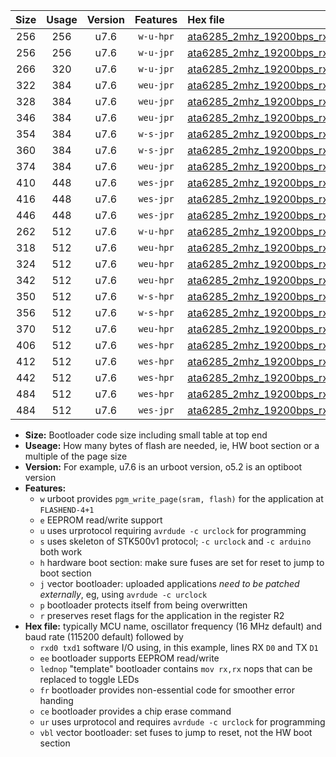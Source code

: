 |Size|Usage|Version|Features|Hex file|
|:-:|:-:|:-:|:-:|:--|
|256|256|u7.6|`w-u-hpr`|[ata6285_2mhz_19200bps_rxb0_txb1_ur.hex](https://raw.githubusercontent.com/stefanrueger/urboot/main//ata6285_2mhz_19200bps_rxb0_txb1_ur.hex)|
|256|256|u7.6|`w-u-jpr`|[ata6285_2mhz_19200bps_rxb0_txb1_ur_vbl.hex](https://raw.githubusercontent.com/stefanrueger/urboot/main//ata6285_2mhz_19200bps_rxb0_txb1_ur_vbl.hex)|
|266|320|u7.6|`w-u-jpr`|[ata6285_2mhz_19200bps_rxb0_txb1_lednop_ur_vbl.hex](https://raw.githubusercontent.com/stefanrueger/urboot/main//ata6285_2mhz_19200bps_rxb0_txb1_lednop_ur_vbl.hex)|
|322|384|u7.6|`weu-jpr`|[ata6285_2mhz_19200bps_rxb0_txb1_ee_ur_vbl.hex](https://raw.githubusercontent.com/stefanrueger/urboot/main//ata6285_2mhz_19200bps_rxb0_txb1_ee_ur_vbl.hex)|
|328|384|u7.6|`weu-jpr`|[ata6285_2mhz_19200bps_rxb0_txb1_ee_lednop_ur_vbl.hex](https://raw.githubusercontent.com/stefanrueger/urboot/main//ata6285_2mhz_19200bps_rxb0_txb1_ee_lednop_ur_vbl.hex)|
|346|384|u7.6|`weu-jpr`|[ata6285_2mhz_19200bps_rxb0_txb1_ee_lednop_fr_ur_vbl.hex](https://raw.githubusercontent.com/stefanrueger/urboot/main//ata6285_2mhz_19200bps_rxb0_txb1_ee_lednop_fr_ur_vbl.hex)|
|354|384|u7.6|`w-s-jpr`|[ata6285_2mhz_19200bps_rxb0_txb1_vbl.hex](https://raw.githubusercontent.com/stefanrueger/urboot/main//ata6285_2mhz_19200bps_rxb0_txb1_vbl.hex)|
|360|384|u7.6|`w-s-jpr`|[ata6285_2mhz_19200bps_rxb0_txb1_lednop_vbl.hex](https://raw.githubusercontent.com/stefanrueger/urboot/main//ata6285_2mhz_19200bps_rxb0_txb1_lednop_vbl.hex)|
|374|384|u7.6|`weu-jpr`|[ata6285_2mhz_19200bps_rxb0_txb1_ee_lednop_fr_ce_ur_vbl.hex](https://raw.githubusercontent.com/stefanrueger/urboot/main//ata6285_2mhz_19200bps_rxb0_txb1_ee_lednop_fr_ce_ur_vbl.hex)|
|410|448|u7.6|`wes-jpr`|[ata6285_2mhz_19200bps_rxb0_txb1_ee_vbl.hex](https://raw.githubusercontent.com/stefanrueger/urboot/main//ata6285_2mhz_19200bps_rxb0_txb1_ee_vbl.hex)|
|416|448|u7.6|`wes-jpr`|[ata6285_2mhz_19200bps_rxb0_txb1_ee_lednop_vbl.hex](https://raw.githubusercontent.com/stefanrueger/urboot/main//ata6285_2mhz_19200bps_rxb0_txb1_ee_lednop_vbl.hex)|
|446|448|u7.6|`wes-jpr`|[ata6285_2mhz_19200bps_rxb0_txb1_ee_lednop_fr_vbl.hex](https://raw.githubusercontent.com/stefanrueger/urboot/main//ata6285_2mhz_19200bps_rxb0_txb1_ee_lednop_fr_vbl.hex)|
|262|512|u7.6|`w-u-hpr`|[ata6285_2mhz_19200bps_rxb0_txb1_lednop_ur.hex](https://raw.githubusercontent.com/stefanrueger/urboot/main//ata6285_2mhz_19200bps_rxb0_txb1_lednop_ur.hex)|
|318|512|u7.6|`weu-hpr`|[ata6285_2mhz_19200bps_rxb0_txb1_ee_ur.hex](https://raw.githubusercontent.com/stefanrueger/urboot/main//ata6285_2mhz_19200bps_rxb0_txb1_ee_ur.hex)|
|324|512|u7.6|`weu-hpr`|[ata6285_2mhz_19200bps_rxb0_txb1_ee_lednop_ur.hex](https://raw.githubusercontent.com/stefanrueger/urboot/main//ata6285_2mhz_19200bps_rxb0_txb1_ee_lednop_ur.hex)|
|342|512|u7.6|`weu-hpr`|[ata6285_2mhz_19200bps_rxb0_txb1_ee_lednop_fr_ur.hex](https://raw.githubusercontent.com/stefanrueger/urboot/main//ata6285_2mhz_19200bps_rxb0_txb1_ee_lednop_fr_ur.hex)|
|350|512|u7.6|`w-s-hpr`|[ata6285_2mhz_19200bps_rxb0_txb1.hex](https://raw.githubusercontent.com/stefanrueger/urboot/main//ata6285_2mhz_19200bps_rxb0_txb1.hex)|
|356|512|u7.6|`w-s-hpr`|[ata6285_2mhz_19200bps_rxb0_txb1_lednop.hex](https://raw.githubusercontent.com/stefanrueger/urboot/main//ata6285_2mhz_19200bps_rxb0_txb1_lednop.hex)|
|370|512|u7.6|`weu-hpr`|[ata6285_2mhz_19200bps_rxb0_txb1_ee_lednop_fr_ce_ur.hex](https://raw.githubusercontent.com/stefanrueger/urboot/main//ata6285_2mhz_19200bps_rxb0_txb1_ee_lednop_fr_ce_ur.hex)|
|406|512|u7.6|`wes-hpr`|[ata6285_2mhz_19200bps_rxb0_txb1_ee.hex](https://raw.githubusercontent.com/stefanrueger/urboot/main//ata6285_2mhz_19200bps_rxb0_txb1_ee.hex)|
|412|512|u7.6|`wes-hpr`|[ata6285_2mhz_19200bps_rxb0_txb1_ee_lednop.hex](https://raw.githubusercontent.com/stefanrueger/urboot/main//ata6285_2mhz_19200bps_rxb0_txb1_ee_lednop.hex)|
|442|512|u7.6|`wes-hpr`|[ata6285_2mhz_19200bps_rxb0_txb1_ee_lednop_fr.hex](https://raw.githubusercontent.com/stefanrueger/urboot/main//ata6285_2mhz_19200bps_rxb0_txb1_ee_lednop_fr.hex)|
|484|512|u7.6|`wes-hpr`|[ata6285_2mhz_19200bps_rxb0_txb1_ee_lednop_fr_ce.hex](https://raw.githubusercontent.com/stefanrueger/urboot/main//ata6285_2mhz_19200bps_rxb0_txb1_ee_lednop_fr_ce.hex)|
|484|512|u7.6|`wes-jpr`|[ata6285_2mhz_19200bps_rxb0_txb1_ee_lednop_fr_ce_vbl.hex](https://raw.githubusercontent.com/stefanrueger/urboot/main//ata6285_2mhz_19200bps_rxb0_txb1_ee_lednop_fr_ce_vbl.hex)|

- **Size:** Bootloader code size including small table at top end
- **Useage:** How many bytes of flash are needed, ie, HW boot section or a multiple of the page size
- **Version:** For example, u7.6 is an urboot version, o5.2 is an optiboot version
- **Features:**
  + `w` urboot provides `pgm_write_page(sram, flash)` for the application at `FLASHEND-4+1`
  + `e` EEPROM read/write support
  + `u` uses urprotocol requiring `avrdude -c urclock` for programming
  + `s` uses skeleton of STK500v1 protocol; `-c urclock` and `-c arduino` both work
  + `h` hardware boot section: make sure fuses are set for reset to jump to boot section
  + `j` vector bootloader: uploaded applications *need to be patched externally*, eg, using `avrdude -c urclock`
  + `p` bootloader protects itself from being overwritten
  + `r` preserves reset flags for the application in the register R2
- **Hex file:** typically MCU name, oscillator frequency (16 MHz default) and baud rate (115200 default) followed by
  + `rxd0 txd1` software I/O using, in this example, lines RX `D0` and TX `D1`
  + `ee` bootloader supports EEPROM read/write
  + `lednop` "template" bootloader contains `mov rx,rx` nops that can be replaced to toggle LEDs
  + `fr` bootloader provides non-essential code for smoother error handing
  + `ce` bootloader provides a chip erase command
  + `ur` uses urprotocol and requires `avrdude -c urclock` for programming
  + `vbl` vector bootloader: set fuses to jump to reset, not the HW boot section
